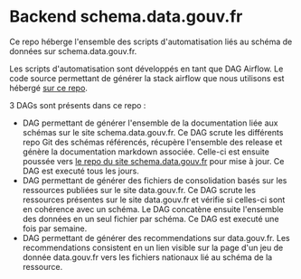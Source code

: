 # Backend schema.data.gouv.fr

Ce repo héberge l'ensemble des scripts d'automatisation liés au schéma de données sur schema.data.gouv.fr.

Les scripts d'automatisation sont développés en tant que DAG Airflow. Le code source permettant de générer la stack airflow que nous utilisons est hébergé [sur ce repo](https://github.com/etalab/data-engineering-stack).

3 DAGs sont présents dans ce repo : 
- DAG permettant de générer l'ensemble de la documentation liée aux schémas sur le site schema.data.gouv.fr. Ce DAG scrute les différents repo Git des schémas référencés, récupère l'ensemble des release et génère la documentation markdown associée. Celle-ci est ensuite poussée vers [le repo du site schema.data.gouv.fr](https://github.com/etalab/schema.data.gouv.fr) pour mise à jour. Ce DAG est executé tous les jours.
- DAG permettant de générer des fichiers de consolidation basés sur les ressources publiées sur le site data.gouv.fr. Ce DAG scrute les ressources présentes sur le site data.gouv.fr et vérifie si celles-ci sont en cohérence avec un schéma. Le DAG concatène ensuite l'ensemble des données en un seul fichier par schéma. Ce DAG est executé une fois par semaine.
- DAG permettant de générer des recommendations sur data.gouv.fr. Les recommendations consistent en un lien visible sur la page d'un jeu de donnée data.gouv.fr vers les fichiers nationaux lié au schéma de la ressource.
